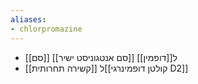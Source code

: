 ```yaml
---
aliases:
- chlorpromazine
---
```

- [[סם]] [[סם אנטגוניסט ישיר]] ל[[דופמין]]
- [[קשירה תחרותית]] ל[[קולטן דופמינרגי D2]]